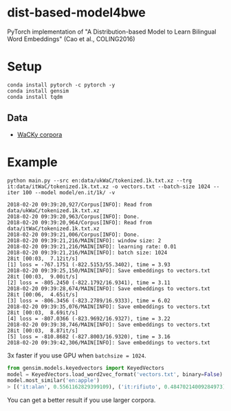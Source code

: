 # dist-based-model4bwe
PyTorch implementation of "A Distribution-based Model to Learn Bilingual Word Embeddings" (Cao et al., COLING2016)


# Setup

```shell
conda install pytorch -c pytorch -y
conda install gensim
conda install tqdm
```

## Data

- [WaCKy corpora](http://wacky.sslmit.unibo.it/doku.php?id=corpora)


# Example

```shell
python main.py --src en:data/ukWaC/tokenized.1k.txt.xz --trg it:data/itWaC/tokenized.1k.txt.xz -o vectors.txt --batch-size 1024 --iter 100 --model model/en.it/1k/ -v
```

```
2018-02-20 09:39:20,927/Corpus[INFO]: Read from data/ukWaC/tokenized.1k.txt.xz
2018-02-20 09:39:20,963/Corpus[INFO]: Done.
2018-02-20 09:39:20,964/Corpus[INFO]: Read from data/itWaC/tokenized.1k.txt.xz
2018-02-20 09:39:21,006/Corpus[INFO]: Done.
2018-02-20 09:39:21,216/MAIN[INFO]: window size: 2
2018-02-20 09:39:21,216/MAIN[INFO]: learning rate: 0.01
2018-02-20 09:39:21,216/MAIN[INFO]: batch size: 1024
28it [00:03,  7.12it/s]
[1] loss = -767.1751 (-822.5153/55.3402), time = 3.93
2018-02-20 09:39:25,150/MAIN[INFO]: Save embeddings to vectors.txt
28it [00:03,  9.00it/s]
[2] loss = -805.2450 (-822.1792/16.9341), time = 3.11
2018-02-20 09:39:28,674/MAIN[INFO]: Save embeddings to vectors.txt
28it [00:06,  4.65it/s]
[3] loss = -806.3456 (-823.2789/16.9333), time = 6.02
2018-02-20 09:39:35,076/MAIN[INFO]: Save embeddings to vectors.txt
28it [00:03,  8.69it/s]
[4] loss = -807.0366 (-823.9692/16.9327), time = 3.22
2018-02-20 09:39:38,746/MAIN[INFO]: Save embeddings to vectors.txt
28it [00:03,  8.87it/s]
[5] loss = -810.8682 (-827.8003/16.9320), time = 3.16
2018-02-20 09:39:42,306/MAIN[INFO]: Save embeddings to vectors.txt
```

3x faster if you use GPU when `batchsize = 1024`.


```python
from gensim.models.keyedvectors import KeyedVectors
model = KeyedVectors.load_word2vec_format('vectors.txt', binary=False)
model.most_similar('en:apple')
> [('it:alan', 0.5561162829399109), ('it:rifiuto', 0.48470214009284973), ('it:rivendicazione', 0.47415250539779663), ('en:picture', 0.43885284662246704), ('en:children', 0.4348059296607971), ('it:quarto', 0.4281408190727234), ('en:he.&apos;', 0.4273384213447571), ('it:sirena', 0.4250766634941101), ('en:enemy', 0.4240286350250244), ('it:adesso', 0.42393574118614197)]
```

You can get a better result if you use larger corpora.
